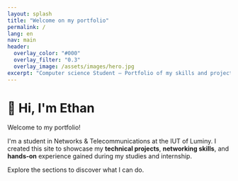 ```yaml
---
layout: splash
title: "Welcome on my portfolio" 
permalink: /
lang: en  
nav: main
header:
  overlay_color: "#000"
  overlay_filter: "0.3"
  overlay_image: /assets/images/hero.jpg
excerpt: "Computer science Student — Portfolio of my skills and projects"
---
```


# 👋 Hi, I'm Ethan

Welcome to my portfolio!

I'm a student in Networks & Telecommunications at the IUT of Luminy.
I created this site to showcase my **technical projects**, **networking skills**, and **hands-on** experience gained during my studies and internship.

Explore the sections to discover what I can do.

